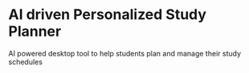 # AI driven Personalized Study Planner
AI powered desktop tool to help students plan and manage their study schedules
